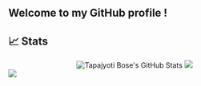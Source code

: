 ## Welcome to my GitHub profile !

## 📈 Stats

<div align='center'>
        <img src="https://github-readme-stats.vercel.app/api?username=subhoniddin&show_icons=true&theme=radical&hide_border=true" alt="Tapajyoti Bose's GitHub Stats">
<img src="https://github-readme-stats.vercel.app/api/top-langs/?username=subhoniddin&show_icons=true&theme=radical&hide_border=true" />
</div> 
  
<img src='https://activity-graph.herokuapp.com/graph?username=subhoniddin&theme=react-dark' />



